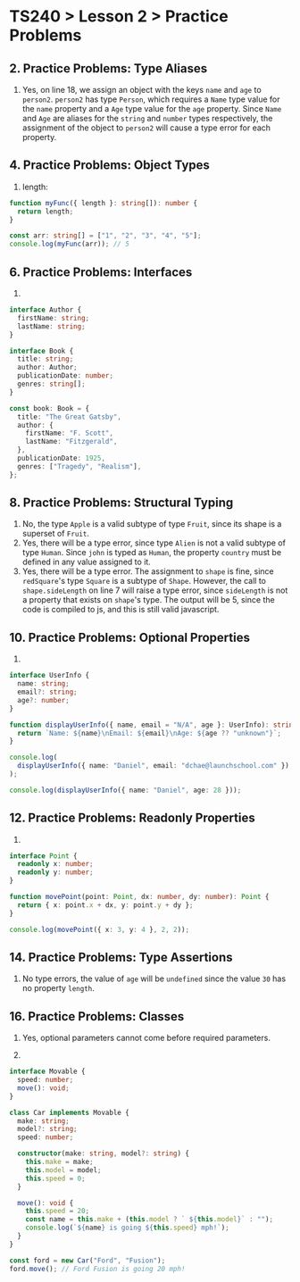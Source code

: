 # TS240 > Lesson 2 > Practice Problems

## 2. Practice Problems: Type Aliases

1. Yes, on line 18, we assign an object with the keys `name` and `age` to `person2`.
   `person2` has type `Person`, which requires a `Name` type value for the `name`
   property and a `Age` type value for the `age` property. Since `Name` and `Age`
   are aliases for the `string` and `number` types respectively, the assignment of
   the object to `person2` will cause a type error for each property.

## 4. Practice Problems: Object Types

1. length:

```ts
function myFunc({ length }: string[]): number {
  return length;
}

const arr: string[] = ["1", "2", "3", "4", "5"];
console.log(myFunc(arr)); // 5
```

## 6. Practice Problems: Interfaces

1.

```ts
interface Author {
  firstName: string;
  lastName: string;
}

interface Book {
  title: string;
  author: Author;
  publicationDate: number;
  genres: string[];
}

const book: Book = {
  title: "The Great Gatsby",
  author: {
    firstName: "F. Scott",
    lastName: "Fitzgerald",
  },
  publicationDate: 1925,
  genres: ["Tragedy", "Realism"],
};
```

## 8. Practice Problems: Structural Typing

1. No, the type `Apple` is a valid subtype of type `Fruit`, since its shape is a
   superset of `Fruit`.
2. Yes, there will be a type error, since type `Alien` is not a valid subtype
   of type `Human`. Since `john` is typed as `Human`, the property `country` must
   be defined in any value assigned to it.
3. Yes, there will be a type error. The assignment to `shape` is fine, since
   `redSquare`'s type `Square` is a subtype of `Shape`. However, the call to
   `shape.sideLength` on line 7 will raise a type error, since `sideLength`
   is not a property that exists on `shape`'s type.
   The output will be 5, since the code is compiled to js, and this is still
   valid javascript.

## 10. Practice Problems: Optional Properties

1.

```ts
interface UserInfo {
  name: string;
  email?: string;
  age?: number;
}

function displayUserInfo({ name, email = "N/A", age }: UserInfo): string {
  return `Name: ${name}\nEmail: ${email}\nAge: ${age ?? "unknown"}`;
}

console.log(
  displayUserInfo({ name: "Daniel", email: "dchae@launchschool.com" }),
);

console.log(displayUserInfo({ name: "Daniel", age: 28 }));
```

## 12. Practice Problems: Readonly Properties

1.

```ts
interface Point {
  readonly x: number;
  readonly y: number;
}

function movePoint(point: Point, dx: number, dy: number): Point {
  return { x: point.x + dx, y: point.y + dy };
}

console.log(movePoint({ x: 3, y: 4 }, 2, 2));
```

## 14. Practice Problems: Type Assertions

1. No type errors, the value of `age` will be `undefined` since the value `30` has no property
   `length`.

## 16. Practice Problems: Classes

1. Yes, optional parameters cannot come before required parameters.

2.

```ts
interface Movable {
  speed: number;
  move(): void;
}

class Car implements Movable {
  make: string;
  model?: string;
  speed: number;

  constructor(make: string, model?: string) {
    this.make = make;
    this.model = model;
    this.speed = 0;
  }

  move(): void {
    this.speed = 20;
    const name = this.make + (this.model ? ` ${this.model}` : "");
    console.log(`${name} is going ${this.speed} mph!`);
  }
}

const ford = new Car("Ford", "Fusion");
ford.move(); // Ford Fusion is going 20 mph!
```
